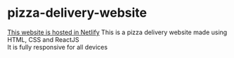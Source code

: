 # pizza-delivery-website
[This website is hosted in Netlify](https://pizza-delivery797.netlify.app/)
This is a pizza delivery website made using HTML, CSS and ReactJS <br>
It is fully responsive for all devices
